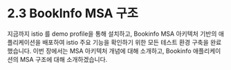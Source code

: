 # 2.3 BookInfo MSA 구조

지금까지 istio 를 demo profile을 통해 설치하고, Bookinfo MSA 아키텍처 기반의 애플리케이션을 배포하여 istio 주요 기능을 확인하기 위한 모든 테스트 환경 구축을 완료했습니다. 이번 장에서는 MSA 아키텍처 개념에 대해 소개하고, Bookinfo 애플리케이션의 MSA 구조에 대해 소개하겠습니다.

